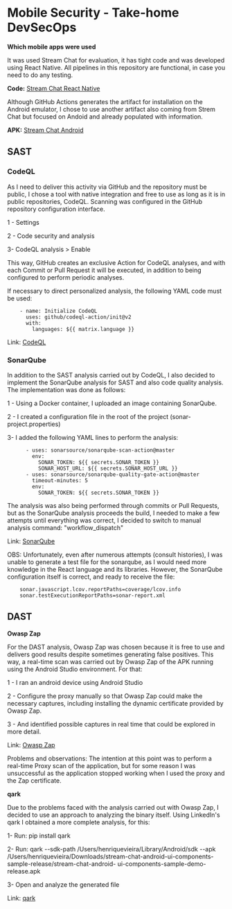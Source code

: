 # Mobile Security - Take-home DevSecOps

**Which mobile apps were used**

It was used Stream Chat for evaluation, it has tight code and was developed using React Native.
All pipelines in this repository are functional, in case you need to do any testing.

**Code:** [Stream Chat React Native](https://github.com/GetStream/stream-chat-react-native)

Although GitHub Actions generates the artifact for installation on the Android emulator, I chose to use another artifact also coming from Strem Chat but focused on Andoid and already populated with information.

**APK:** [Stream Chat Android](https://github.com/GetStream/stream-chat-android)


## SAST

### CodeQL

As I need to deliver this activity via GitHub and the repository must be public, I chose a tool with native integration and free to use as long as it is in public repositories, CodeQL.
Scanning was configured in the GitHub repository configuration interface.

1 - Settings

2 - Code security and analysis

3- CodeQL analysis > Enable

This way, GitHub creates an exclusive Action for CodeQL analyses, and with each Commit or Pull Request it will be executed, in addition to being configured to perform periodic analyses.

If necessary to direct personalized analysis, the following YAML code must be used:
```
    - name: Initialize CodeQL
      uses: github/codeql-action/init@v2
      with:
        languages: ${{ matrix.language }}
```
Link: [CodeQL](https://codeql.github.com/) 

### SonarQube

In addition to the SAST analysis carried out by CodeQL, I also decided to implement the SonarQube analysis for SAST and also code quality analysis. The implementation was done as follows:

1 - Using a Docker container, I uploaded an image containing SonarQube.

2 - I created a configuration file in the root of the project (sonar-project.properties)

3- I added the following YAML lines to perform the analysis:

```
      - uses: sonarsource/sonarqube-scan-action@master
        env:
          SONAR_TOKEN: ${{ secrets.SONAR_TOKEN }}
          SONAR_HOST_URL: ${{ secrets.SONAR_HOST_URL }}
      - uses: sonarsource/sonarqube-quality-gate-action@master
        timeout-minutes: 5
        env:
          SONAR_TOKEN: ${{ secrets.SONAR_TOKEN }}
```

The analysis was also being performed through commits or Pull Requests, but as the SonarQube analysis proceeds the build, I needed to make a few attempts until everything was correct, I decided to switch to manual analysis command: "workflow_dispatch"

Link: [SonarQube](https://hub.docker.com/_/sonarqube)

OBS:
Unfortunately, even after numerous attempts (consult histories), I was unable to generate a test file for the sonarqube, as I would need more knowledge in the React language and its libraries. However, the SonarQube configuration itself is correct, and ready to receive the file:

```
    sonar.javascript.lcov.reportPaths=coverage/lcov.info
    sonar.testExecutionReportPaths=sonar-report.xml
```

## DAST

**Owasp Zap**

For the DAST analysis, Owasp Zap was chosen because it is free to use and delivers good results despite sometimes generating false positives.
This way, a real-time scan was carried out by Owasp Zap of the APK running using the Android Studio environment. For that:

1 - I ran an android device using Android Studio

2 - Configure the proxy manually so that Owasp Zap could make the necessary captures, including installing the dynamic certificate provided by Owasp Zap.

3 - And identified possible captures in real time that could be explored in more detail.

Link: [Owasp Zap](https://www.zaproxy.org/)

Problems and observations:
The intention at this point was to perform a real-time Proxy scan of the application, but for some reason I was unsuccessful as the application stopped working when I used the proxy and the Zap certificate.

**qark**

Due to the problems faced with the analysis carried out with Owasp Zap, I decided to use an approach to analyzing the binary itself.
Using LinkedIn's qark I obtained a more complete analysis, for this:

1- Run: pip install qark

2- Run: qark --sdk-path /Users/henriquevieira/Library/Android/sdk --apk /Users/henriquevieira/Downloads/stream-chat-android-ui-components-sample-release/stream-chat-android- ui-components-sample-demo-release.apk

3- Open and analyze the generated file

Link: [qark](https://github.com/linkedin/qark)
